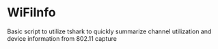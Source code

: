# WiFiInfo
Basic script to utilize tshark to quickly summarize channel utilization and device information from 802.11 capture

